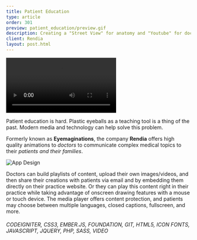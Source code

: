 ```yaml
---
title: Patient Education
type: article
order: 301
preview: patient_education/preview.gif
description: Creating a "Street View" for anatomy and "Youtube" for doctors.
client: Rendia
layout: post.html
---
```


<video autoplay loop>
  <source src="../../assets/media/patient_education/teaser.mp4" type="video/mp4">
  <source src="../../assets/media/patient_education/teaser.webm" type="video/webm">
  <source src="../../assets/media/patient_education/teaser.ogv" type="video/ogg">
</video>

Patient education is hard. Plastic eyeballs as a teaching tool is a thing of the past. Modern media and technology can help solve this problem.

Formerly known as **Eyemaginations**, the company **Rendia** offers high quality animations to _doctors_ to communicate complex medical topics to their _patients and their families_.

![App Design](../../assets/media/patient_education/design.jpg)

Doctors can build playlists of content, upload their own images/videos, and then share their creations with patients via email and by embedding them directly on their practice website. Or they can play this content right in their practice while taking advantage of onscreen drawing features with a mouse or touch device. The media player offers content protection, and patients may choose between multiple languages, closed captions, fullscreen, and more.

###### CODEIGNITER, CSS3, EMBER.JS, FOUNDATION, GIT, HTML5, ICON FONTS, JAVASCRIPT, JQUERY, PHP, SASS, VIDEO

<var data-presentation="5276fa67-49cb-48f8-40da-45b94cd34364" style="width:100%; padding-bottom:56.25%; display:block;"></var>
<script type="text/javascript" src="//rendia.com/whitelabel/embed_js"></script>
